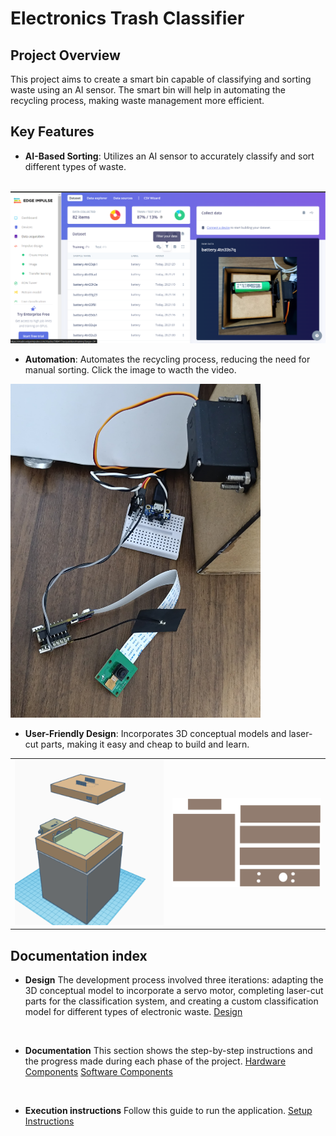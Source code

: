 # Electronics Trash Classifier

## Project Overview
This project aims to create a smart bin capable of classifying and sorting waste using an AI sensor. The smart bin will help in automating the recycling process, making waste management more efficient.
<br>
</a>

## Key Features
- **AI-Based Sorting**: Utilizes an AI sensor to accurately classify and sort different types of waste.
<br>
<Img src="/Software/Imgs/DatasetOverview.png" alt="circuit" width="600"/>
<br>

- **Automation**: Automates the recycling process, reducing the need for manual sorting. Click the image to wacth the video.
<a href="https://www.instagram.com/p/C6-k41gOTJm/?utm_source=ig_web_button_share_sheet&igsh=MzRlODBiNWFlZA==" target="_blank">
    <img src="Hardware/Imgs/PrototypeCricuit.jpeg" alt="Demo video" width="400">
</a>

- **User-Friendly Design**: Incorporates 3D conceptual models and laser-cut parts, making it easy and cheap to build and learn.
<table>
  <tr>
    <td><img src="/Hardware/Imgs/3DModel.png" alt="circuit" width="400"/></td>
    <td><img src="/Hardware/LaserCut/ServoMount.svg" alt="circuit" width="400"/></td>
  </tr>
</table>

## Documentation index
- **Design**
The development process involved three iterations: adapting the 3D conceptual model to incorporate a servo motor, completing laser-cut parts for the classification system, and creating a custom classification model for different types of electronic waste.
[Design](./Design)
<br>

- **Documentation**
This section shows the step-by-step instructions and the progress made during each phase of the project.
[Hardware Components](./Hardware)
[Software Components](./Software)
<br>

- **Execution instructions**
Follow this guide to run the application.
<a href="/SETUP.md">Setup Instructions</a>
<br>